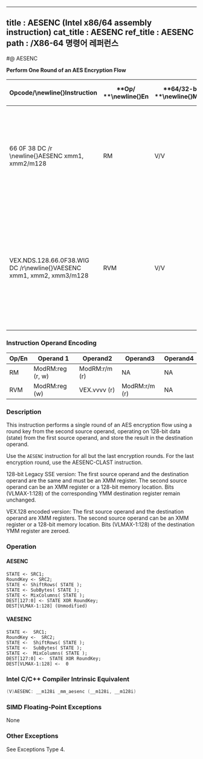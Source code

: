 ----------------------------
title : AESENC (Intel x86/64 assembly instruction)
cat_title : AESENC
ref_title : AESENC
path : /X86-64 명령어 레퍼런스
----------------------------
#@ AESENC

**Perform One Round of an AES Encryption Flow**

|**Opcode/**\newline{}**Instruction**|**Op/ **\newline{}**En**|**64/32-bit **\newline{}**Mode**|**CPUID **\newline{}**Feature **\newline{}**Flag**|**Description**|
|------------------------------------|------------------------|--------------------------------|--------------------------------------------------|---------------|
|66 0F 38 DC /r \newline{}AESENC xmm1, xmm2/m128|RM|V/V|AES|Perform one round of an AES encryption flow, operating on a 128-bit data (state) from xmm1 with a 128-bit round key from xmm2/m128.|
|VEX.NDS.128.66.0F38.WIG DC /r\newline{}VAESENC xmm1, xmm2, xmm3/m128|RVM|V/V|Both AES andAVX flags|Perform one round of an AES encryption flow, operating on a 128-bit data (state) from xmm2 with a 128-bit round key from the xmm3/m128; store the result in xmm1.|
### Instruction Operand Encoding


|Op/En|Operand 1|Operand2|Operand3|Operand4|
|-----|---------|--------|--------|--------|
|RM|ModRM:reg (r, w)|ModRM:r/m (r)|NA|NA|
|RVM|ModRM:reg (w)|VEX.vvvv (r)|ModRM:r/m (r)|NA|
### Description


This instruction performs a single round of an AES encryption flow using a round key from the second source operand, operating on 128-bit data (state) from the first source operand, and store the result in the destination operand. 

Use the `AESENC` instruction for all but the last encryption rounds. For the last encryption round, use the AESENC-CLAST instruction.

128-bit Legacy SSE version: The first source operand and the destination operand are the same and must be an XMM register. The second source operand can be an XMM register or a 128-bit memory location. Bits (VLMAX-1:128) of the corresponding YMM destination register remain unchanged.

VEX.128 encoded version: The first source operand and the destination operand are XMM registers. The second source operand can be an XMM register or a 128-bit memory location. Bits (VLMAX-1:128) of the destination YMM register are zeroed.


### Operation
#### AESENC 
```info-verb
STATE <- SRC1;
RoundKey <- SRC2;
STATE <- ShiftRows( STATE );
STATE <- SubBytes( STATE );
STATE <- MixColumns( STATE );
DEST[127:0] <- STATE XOR RoundKey;
DEST[VLMAX-1:128] (Unmodified)
```
#### VAESENC 
```info-verb
STATE  <-  SRC1;
RoundKey <-   SRC2;
STATE  <-  ShiftRows( STATE );
STATE  <-  SubBytes( STATE );
STATE  <-  MixColumns( STATE );
DEST[127:0] <-   STATE XOR RoundKey;
DEST[VLMAX-1:128]  <-  0
```

### Intel C/C++ Compiler Intrinsic Equivalent

```cpp
(V)AESENC: __m128i _mm_aesenc (__m128i, __m128i)
```
### SIMD Floating-Point Exceptions


None

### Other Exceptions


See Exceptions Type 4.

